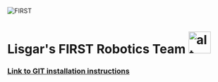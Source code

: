 ![FIRST](http://shrewsburyrobotics.org/wp-content/uploads/2017/09/FIRST-FRC18-PowerUp-OneLine.jpg)

# Lisgar's FIRST Robotics Team <img src="http://jrc.world/logo.png" alt="alt text" width="50" height="50">
### [Link to GIT installation instructions](https://docs.google.com/document/d/1B-QdYgLl3qkCxJ6zKceUYscfeaRjOJ0FXHtvyiM4VBg/edit?usp=sharing)
